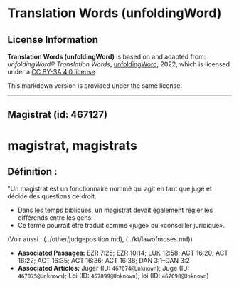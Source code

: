 # Translation Words (unfoldingWord)

## License Information

**Translation Words (unfoldingWord)** is based on and adapted from: _unfoldingWord® Translation Words_, [unfoldingWord](https://unfoldingword.org/utw), 2022, which is licensed under a [CC BY-SA 4.0 license](https://creativecommons.org/licenses/by-sa/4.0/legalcode.en).

This markdown version is provided under the same license.



--------------------------------

## Magistrat (id: 467127)

magistrat, magistrats
=====================

Définition :
------------

"Un magistrat est un fonctionnaire nommé qui agit en tant que juge et décide des questions de droit.

* Dans les temps bibliques, un magistrat devait également régler les différends entre les gens.
* Ce terme pourrait être traduit comme «juge» ou «conseiller juridique».

(Voir aussi : (../other/judgeposition.md), (../kt/lawofmoses.md))

* **Associated Passages:** EZR 7:25; EZR 10:14; LUK 12:58; ACT 16:20; ACT 16:22; ACT 16:35; ACT 16:36; ACT 16:38; DAN 3:1–DAN 3:2
* **Associated Articles:** Juger (ID: `467074@Unknown`); Juge (ID: `467075@Unknown`); Loi (ID: `467099@Unknown`); loi (ID: `467098@Unknown`)

